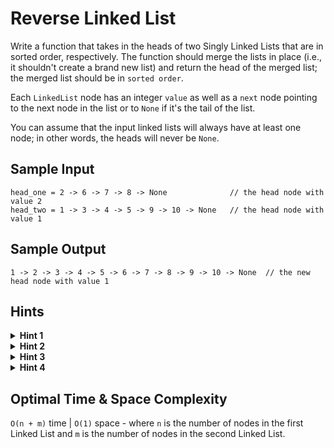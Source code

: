 # Reverse Linked List

Write a function that takes in the heads of two Singly Linked Lists that are in sorted order, respectively. The function should merge the lists in place (i.e., it shouldn't create a brand new list) and return the head of the merged list; the merged list should be in `sorted order`.

Each `LinkedList` node has an integer `value` as well as a `next` node pointing to the next node in the list or to `None` if it's the tail of the list.

You can assume that the input linked lists will always have at least one node; in other words, the heads will never be `None`.

## Sample Input

```plaintext
head_one = 2 -> 6 -> 7 -> 8 -> None              // the head node with value 2
head_two = 1 -> 3 -> 4 -> 5 -> 9 -> 10 -> None   // the head node with value 1
```

## Sample Output

```plaintext
1 -> 2 -> 3 -> 4 -> 5 -> 6 -> 7 -> 8 -> 9 -> 10 -> None  // the new head node with value 1
```

## Hints

<details>
<summary><b>Hint 1</b></summary>

You can iterate through the Linked Lists from head to tail and merge them along the way by inserting nodes from the second Linked List into the first Linked List.

</details>

<details>
<summary><b>Hint 2</b></summary>

You'll need to manipulate three nodes at once at every step.

</details>

<details>
<summary><b>Hint 3</b></summary>

At every step, you'll need to have three variables (`p1`, `p2`, and `p1_prev`) pointing to the current node in the first Linked List (`p1`), the current node in the second Linked List (`p2`), and the previous node in the first Linked List (`p1_prev`). If the value of `p1` is smaller than the value of `p2`, then you can just "move forward" in the first Linked List by moving `p1` and `p1_prev` forward by one position (`p1_prev` becomes `p1` and `p1` becomes `p1.next`). If the value of `p1` is greater than the value of `p2`, then you need to insert `p2` before `p1`. You'll have to first make `p1_prev` point to `p2`, then make `p2` point to `p1`, all the while not losing track of `p2`'s `"next"` node, which you'll need to move to right after. You'll also have to handle edge cases when you're dealing with head nodes or tail nodes.

</details>

<details>
<summary><b>Hint 4</b></summary>

You can implement this algorithm both `iteratively` and `recursively` following nearly identical logic.

</details>

## Optimal Time & Space Complexity

`O(n + m)` time | `O(1)` space - where `n` is the number of nodes in the first Linked List and `m` is the number of nodes in the second Linked List.
